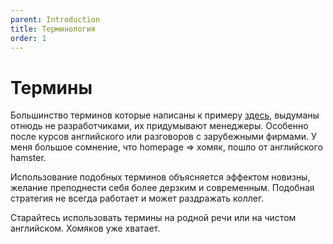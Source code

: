 ```yaml
---
parent: Introduction
title: Терминология
order: 1
---
```


# Термины

Большинство терминов которые написаны
к примеру [здесь](https://sky.pro/media/it-sleng/), выдуманы отнюдь не разработчиками,
их придумывают менеджеры. Особенно после курсов английского или разговоров с зарубежными
фирмами. У меня большое сомнение, что homepage => хомяк, пошло от английского hamster.

Использование подобных терминов объясняется эффектом новизны, желание преподнести себя более
дерзким и современным. Подобная стратегия не всегда работает и может раздражать коллег.

Старайтесь использовать термины на родной речи или на чистом английском. Хомяков уже хватает.

